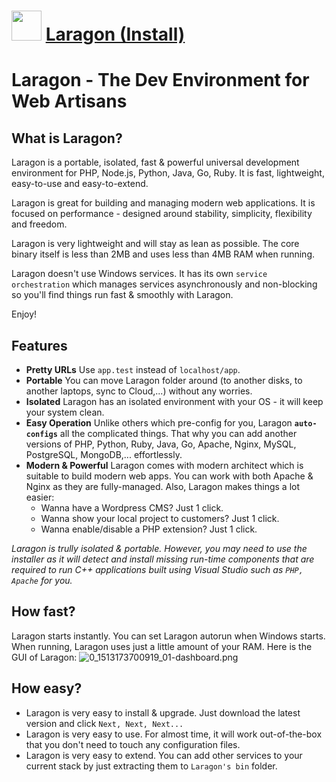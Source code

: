 ﻿# <img src="https://cdn.jsdelivr.net/gh/chtof/chocolatey-packages/automatic/laragon.install/laragon.install.png" width="48" height="48"/> [Laragon (Install)](https://chocolatey.org/packages/laragon.install)

# Laragon - The Dev Environment for Web Artisans

## What is Laragon?

Laragon is a portable, isolated, fast & powerful universal development environment for PHP, Node.js, Python, Java, Go, Ruby. It is fast, lightweight, easy-to-use and easy-to-extend.

Laragon is great for building and managing modern web applications. It is focused on performance  - designed around stability, simplicity, flexibility and freedom.

Laragon is very lightweight and will stay as lean as possible. The core binary itself is less than 2MB and uses less than 4MB RAM when running.

Laragon doesn't use Windows services. It has its own `service orchestration` which manages services asynchronously and non-blocking so you'll find things run fast & smoothly with Laragon.

Enjoy!

## Features

- **Pretty URLs**
  Use `app.test` instead of `localhost/app`.
- **Portable**
  You can move Laragon folder around (to another disks, to another laptops, sync to Cloud,...) without any worries. 
- **Isolated**
  Laragon has an isolated environment with your OS - it will keep your system clean.
- **Easy Operation**
  Unlike others which pre-config for you, Laragon **`auto-configs`** all the complicated things. That why you can add another versions of PHP, Python, Ruby, Java, Go, Apache, Nginx, MySQL, PostgreSQL, MongoDB,... effortlessly.
- **Modern & Powerful**
  Laragon comes with modern architect which is suitable to build modern web apps. You can work with both Apache & Nginx as they are fully-managed.
  Also, Laragon makes things a lot easier:
  - Wanna have a Wordpress CMS? Just 1 click.
  - Wanna show your local project to customers? Just 1 click.  
  - Wanna enable/disable a PHP extension? Just 1 click.



*Laragon is trully isolated & portable. However, you may need to use the installer as it will detect and install missing run-time components that are required to run C++ applications built using Visual Studio such as `PHP, Apache` for you.*


## How fast?
Laragon starts instantly. You can set Laragon autorun when Windows starts. When running, Laragon uses just a little amount of your RAM.
Here is the GUI of Laragon:
![0_1513173700919_01-dashboard.png](https://i.imgur.com/f8rBqSU.png) 

## How easy?
- Laragon is very easy to install & upgrade. Just download the latest version and click `Next, Next, Next...`
- Laragon is very easy to use. For almost time, it will work out-of-the-box that you don't need to touch any configuration files.
- Laragon is very easy to extend. You can add other services to your current stack by just extracting them to `Laragon's bin` folder.